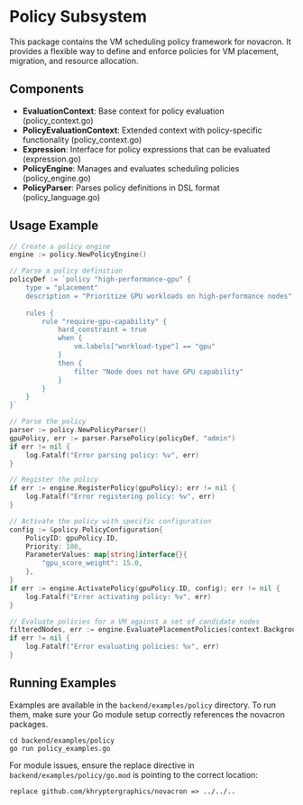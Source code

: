 # Policy Subsystem

This package contains the VM scheduling policy framework for novacron. It provides a flexible way to define and enforce policies for VM placement, migration, and resource allocation.

## Components

- **EvaluationContext**: Base context for policy evaluation (policy_context.go)
- **PolicyEvaluationContext**: Extended context with policy-specific functionality (policy_context.go)
- **Expression**: Interface for policy expressions that can be evaluated (expression.go)
- **PolicyEngine**: Manages and evaluates scheduling policies (policy_engine.go)
- **PolicyParser**: Parses policy definitions in DSL format (policy_language.go)

## Usage Example

```go
// Create a policy engine
engine := policy.NewPolicyEngine()

// Parse a policy definition
policyDef := `policy "high-performance-gpu" {
    type = "placement"
    description = "Prioritize GPU workloads on high-performance nodes"
    
    rules {
        rule "require-gpu-capability" {
            hard_constraint = true
            when { 
                vm.labels["workload-type"] == "gpu" 
            }
            then {
                filter "Node does not have GPU capability"
            }
        }
    }
}`

// Parse the policy
parser := policy.NewPolicyParser()
gpuPolicy, err := parser.ParsePolicy(policyDef, "admin")
if err != nil {
    log.Fatalf("Error parsing policy: %v", err)
}

// Register the policy
if err := engine.RegisterPolicy(gpuPolicy); err != nil {
    log.Fatalf("Error registering policy: %v", err)
}

// Activate the policy with specific configuration
config := &policy.PolicyConfiguration{
    PolicyID: gpuPolicy.ID,
    Priority: 100,
    ParameterValues: map[string]interface{}{
        "gpu_score_weight": 15.0,
    },
}
if err := engine.ActivatePolicy(gpuPolicy.ID, config); err != nil {
    log.Fatalf("Error activating policy: %v", err)
}

// Evaluate policies for a VM against a set of candidate nodes
filteredNodes, err := engine.EvaluatePlacementPolicies(context.Background(), vm, candidateNodes)
if err != nil {
    log.Fatalf("Error evaluating policies: %v", err)
}
```

## Running Examples

Examples are available in the `backend/examples/policy` directory. To run them, make sure your Go module setup correctly references the novacron packages.

```
cd backend/examples/policy
go run policy_examples.go
```

For module issues, ensure the replace directive in `backend/examples/policy/go.mod` is pointing to the correct location:

```
replace github.com/khryptorgraphics/novacron => ../../..
